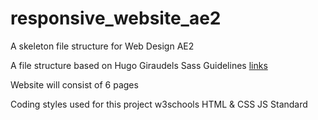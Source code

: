# responsive_website_ae2
A skeleton file structure for Web Design AE2

A file structure based on Hugo Giraudels Sass Guidelines [links](https://sass-guidelin.es/#architecture)

Website will consist of 6 pages 

Coding styles used for this project
w3schools HTML & CSS
JS Standard


